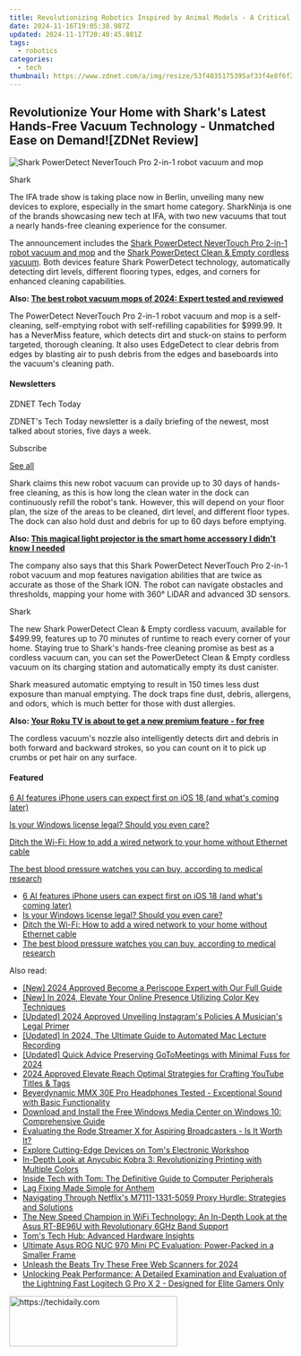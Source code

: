 ```yaml
---
title: Revolutionizing Robotics Inspired by Animal Models - A Critical Analysis of 'The New Breed'
date: 2024-11-16T19:05:38.987Z
updated: 2024-11-17T20:40:45.801Z
tags:
  - robotics
categories:
  - tech
thumbnail: https://www.zdnet.com/a/img/resize/53f4035175395af33f4e8f6f21e0b132db411b6b/2021/11/08/ead8e878-910a-48f9-9e74-eddcb3548db2/the-new-breed-book-thumb.jpg?width=278&height=156&fit=crop&auto=webp
---
```


## Revolutionize Your Home with Shark's Latest Hands-Free Vacuum Technology - Unmatched Ease on Demand![ZDNet Review]

![Shark PowerDetect NeverTouch Pro 2-in-1 robot vacuum and mop](https://www.zdnet.com/a/img/resize/5e844022b3248d4f8d419711a0323db637b07771/2024/09/05/a3a13e8b-bf26-4426-8365-2ee3aacc3147/shark.jpg?auto=webp&precrop=1919,1078,x0,y2&width=1280)

Shark

The IFA trade show is taking place now in Berlin, unveiling many new devices to explore, especially in the smart home category. SharkNinja is one of the brands showcasing new tech at IFA, with two new vacuums that tout a nearly hands-free cleaning experience for the consumer.

The announcement includes the [Shark PowerDetect NeverTouch Pro 2-in-1 robot vacuum and mop](https://sharkclean.sjv.io/c/159047/476540/8359?&sharedid=zdnet&partnerpropertyid=1980086&u=https%3A%2F%2Fwww.sharkclean.com%2FzidRV2820ZE&subId1=zd-%5F%5FCOM%5FCLICK%5FID%5F%5F-dtp) and the [Shark PowerDetect Clean & Empty cordless vacuum](https://sharkclean.sjv.io/c/159047/476540/8359?&sharedid=zdnet&partnerpropertyid=1980086&u=https%3A%2F%2Fwww.sharkclean.com%2Fproducts%2Fshark-cordless-powerdetect-clean-empty-system-zidIP3251&subId1=zd-%5F%5FCOM%5FCLICK%5FID%5F%5F-dtp). Both devices feature Shark PowerDetect technology, automatically detecting dirt levels, different flooring types, edges, and corners for enhanced cleaning capabilities. 

**Also: [The best robot vacuum mops of 2024: Expert tested and reviewed](https://www.zdnet.com/home-and-office/kitchen-household/best-robot-vacuum-mop/)**

The PowerDetect NeverTouch Pro 2-in-1 robot vacuum and mop is a self-cleaning, self-emptying robot with self-refilling capabilities for $999.99\. It has a NeverMiss feature, which detects dirt and stuck-on stains to perform targeted, thorough cleaning. It also uses EdgeDetect to clear debris from edges by blasting air to push debris from the edges and baseboards into the vacuum's cleaning path. 

#### Newsletters

ZDNET Tech Today

ZDNET's Tech Today newsletter is a daily briefing of the newest, most talked about stories, five days a week.

 Subscribe

[See all](https://www.zdnet.com/newsletters/)

Shark claims this new robot vacuum can provide up to 30 days of hands-free cleaning, as this is how long the clean water in the dock can continuously refill the robot's tank. However, this will depend on your floor plan, the size of the areas to be cleaned, dirt level, and different floor types. The dock can also hold dust and debris for up to 60 days before emptying. 

**Also: [This magical light projector is the smart home accessory I didn't know I needed](https://www.zdnet.com/home-and-office/smart-home/this-magical-light-projector-is-the-smart-home-accessory-i-didnt-know-i-needed/)**

The company also says that this Shark PowerDetect NeverTouch Pro 2-in-1 robot vacuum and mop features navigation abilities that are twice as accurate as those of the Shark ION. The robot can navigate obstacles and thresholds, mapping your home with 360° LiDAR and advanced 3D sensors. 

Shark

The new Shark PowerDetect Clean & Empty cordless vacuum, available for $499.99, features up to 70 minutes of runtime to reach every corner of your home. Staying true to Shark's hands-free cleaning promise as best as a cordless vacuum can, you can set the PowerDetect Clean & Empty cordless vacuum on its charging station and automatically empty its dust canister. 

Shark measured automatic emptying to result in 150 times less dust exposure than manual emptying. The dock traps fine dust, debris, allergens, and odors, which is much better for those with dust allergies.

**Also: [Your Roku TV is about to get a new premium feature - for free](https://www.zdnet.com/home-and-office/home-entertainment/your-roku-tv-is-about-to-get-a-new-premium-feature-for-free/)**

The cordless vacuum's nozzle also intelligently detects dirt and debris in both forward and backward strokes, so you can count on it to pick up crumbs or pet hair on any surface.

#### Featured

[6 AI features iPhone users can expect first on iOS 18 (and what's coming later)](https://www.zdnet.com/article/6-ai-features-iphone-users-can-expect-first-on-ios-18-and-whats-coming-later/ "6 AI features iPhone users can expect first on iOS 18 (and what's coming later)")

[Is your Windows license legal? Should you even care?](https://www.zdnet.com/article/is-your-windows-license-legal-should-you-even-care/ "Is your Windows license legal? Should you even care?")

[Ditch the Wi-Fi: How to add a wired network to your home without Ethernet cable](https://www.zdnet.com/article/ditch-the-wi-fi-how-to-add-a-wired-network-to-your-home-without-ethernet-cable/ "Ditch the Wi-Fi: How to add a wired network to your home without Ethernet cable")

[The best blood pressure watches you can buy, according to medical research](https://www.zdnet.com/article/best-blood-pressure-watch/ "The best blood pressure watches you can buy, according to medical research")

* [6 AI features iPhone users can expect first on iOS 18 (and what's coming later)](https://www.zdnet.com/article/6-ai-features-iphone-users-can-expect-first-on-ios-18-and-whats-coming-later/ "6 AI features iPhone users can expect first on iOS 18 (and what's coming later)")
* [Is your Windows license legal? Should you even care?](https://www.zdnet.com/article/is-your-windows-license-legal-should-you-even-care/ "Is your Windows license legal? Should you even care?")
* [Ditch the Wi-Fi: How to add a wired network to your home without Ethernet cable](https://www.zdnet.com/article/ditch-the-wi-fi-how-to-add-a-wired-network-to-your-home-without-ethernet-cable/ "Ditch the Wi-Fi: How to add a wired network to your home without Ethernet cable")
* [The best blood pressure watches you can buy, according to medical research](https://www.zdnet.com/article/best-blood-pressure-watch/ "The best blood pressure watches you can buy, according to medical research")

<ins class="adsbygoogle"
     style="display:block"
     data-ad-format="autorelaxed"
     data-ad-client="ca-pub-7571918770474297"
     data-ad-slot="1223367746"></ins>

<ins class="adsbygoogle"
     style="display:block"
     data-ad-client="ca-pub-7571918770474297"
     data-ad-slot="8358498916"
     data-ad-format="auto"
     data-full-width-responsive="true"></ins>

<span class="atpl-alsoreadstyle">Also read:</span>
<div><ul>
<li><a href="https://fox-friendly.techidaily.com/new-2024-approved-become-a-periscope-expert-with-our-full-guide/"><u>[New] 2024 Approved Become a Periscope Expert with Our Full Guide</u></a></li>
<li><a href="https://fox-http.techidaily.com/new-in-2024-elevate-your-online-presence-utilizing-color-key-techniques/"><u>[New] In 2024, Elevate Your Online Presence Utilizing Color Key Techniques</u></a></li>
<li><a href="https://instagram-clips.techidaily.com/updated-2024-approved-unveiling-instagrams-policies-a-musicians-legal-primer/"><u>[Updated] 2024 Approved Unveiling Instagram's Policies A Musician's Legal Primer</u></a></li>
<li><a href="https://desktop-recording.techidaily.com/updated-in-2024-the-ultimate-guide-to-automated-mac-lecture-recording/"><u>[Updated] In 2024, The Ultimate Guide to Automated Mac Lecture Recording</u></a></li>
<li><a href="https://desktop-recording.techidaily.com/updated-quick-advice-preserving-gotomeetings-with-minimal-fuss-for-2024/"><u>[Updated] Quick Advice Preserving GoToMeetings with Minimal Fuss for 2024</u></a></li>
<li><a href="https://youtube-video-recordings.techidaily.com/2024-approved-elevate-reach-optimal-strategies-for-crafting-youtube-titles-and-tags/"><u>2024 Approved Elevate Reach Optimal Strategies for Crafting YouTube Titles & Tags</u></a></li>
<li><a href="https://hardware-reviews.techidaily.com/beyerdynamic-mmx-30e-pro-headphones-tested-exceptional-sound-with-basic-functionality/"><u>Beyerdynamic MMX 30E Pro Headphones Tested - Exceptional Sound with Basic Functionality</u></a></li>
<li><a href="https://video-creation-software.techidaily.com/download-and-install-the-free-windows-media-center-on-windows-10-comprehensive-guide/"><u>Download and Install the Free Windows Media Center on Windows 10: Comprehensive Guide</u></a></li>
<li><a href="https://hardware-reviews.techidaily.com/evaluating-the-rode-streamer-x-for-aspiring-broadcasters-is-it-worth-it/"><u>Evaluating the Rode Streamer X for Aspiring Broadcasters - Is It Worth It?</u></a></li>
<li><a href="https://hardware-reviews.techidaily.com/explore-cutting-edge-devices-on-toms-electronic-workshop/"><u>Explore Cutting-Edge Devices on Tom's Electronic Workshop</u></a></li>
<li><a href="https://hardware-reviews.techidaily.com/in-depth-look-at-anycubic-kobra-3-revolutionizing-printing-with-multiple-colors/"><u>In-Depth Look at Anycubic Kobra 3: Revolutionizing Printing with Multiple Colors</u></a></li>
<li><a href="https://hardware-reviews.techidaily.com/inside-tech-with-tom-the-definitive-guide-to-computer-peripherals/"><u>Inside Tech with Tom: The Definitive Guide to Computer Peripherals</u></a></li>
<li><a href="https://graphic-issues.techidaily.com/lag-fixing-made-simple-for-anthem/"><u>Lag Fixing Made Simple for Anthem</u></a></li>
<li><a href="https://some-knowledge.techidaily.com/navigating-through-netflixs-m7111-1331-5059-proxy-hurdle-strategies-and-solutions/"><u>Navigating Through Netflix's M7111-1331-5059 Proxy Hurdle: Strategies and Solutions</u></a></li>
<li><a href="https://hardware-reviews.techidaily.com/the-new-speed-champion-in-wifi-technology-an-in-depth-look-at-the-asus-rt-be96u-with-revolutionary-6ghz-band-support/"><u>The New Speed Champion in WiFi Technology: An In-Depth Look at the Asus RT-BE96U with Revolutionary 6GHz Band Support</u></a></li>
<li><a href="https://hardware-reviews.techidaily.com/toms-tech-hub-advanced-hardware-insights/"><u>Tom's Tech Hub: Advanced Hardware Insights</u></a></li>
<li><a href="https://hardware-reviews.techidaily.com/ultimate-asus-rog-nuc-970-mini-pc-evaluation-power-packed-in-a-smaller-frame/"><u>Ultimate Asus ROG NUC 970 Mini PC Evaluation: Power-Packed in a Smaller Frame</u></a></li>
<li><a href="https://some-skills.techidaily.com/unleash-the-beats-try-these-free-web-scanners-for-2024/"><u>Unleash the Beats Try These Free Web Scanners for 2024</u></a></li>
<li><a href="https://hardware-reviews.techidaily.com/unlocking-peak-performance-a-detailed-examination-and-evaluation-of-the-lightning-fast-logitech-g-pro-x-2-designed-for-elite-gamers-only/"><u>Unlocking Peak Performance: A Detailed Examination and Evaluation of the Lightning Fast Logitech G Pro X 2 - Designed for Elite Gamers Only</u></a></li>
</ul></div>

<!-- affiliate ads begin -->
<a href="https://aligracehair.sjv.io/c/5597632/2047361/19272" target="_top" id="2047361">
  <img src="//a.impactradius-go.com/display-ad/19272-2047361" border="0" alt="https://techidaily.com" width="300" height="90"/>
</a>
<img height="0" width="0" src="https://aligracehair.sjv.io/i/5597632/2047361/19272" style="position:absolute;visibility:hidden;" border="0" />
<!-- affiliate ads end -->

